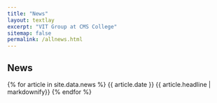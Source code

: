 ```yaml
---
title: "News"
layout: textlay
excerpt: "VIT Group at CMS College"
sitemap: false
permalink: /allnews.html
---
```


## **News**

{% for article in site.data.news %}
{{ article.date }} 
{{ article.headline | markdownify}}
{% endfor %}
